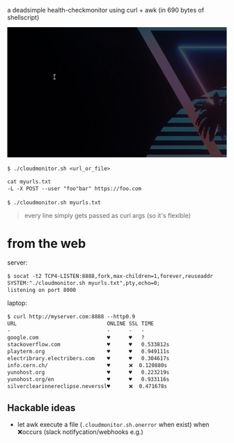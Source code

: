 a deadsimple health-checkmonitor using curl + awk (in 690 bytes of shellscript)

![](demo.gif)

```shell
$ ./cloudmonitor.sh <url_or_file>
```

```shell
cat myurls.txt
-L -X POST --user "foo"bar" https://foo.com

$ ./cloudmonitor.sh myurls.txt
```

> every line simply gets passed as curl args (so it's flexible)

# from the web

server:
```
$ socat -t2 TCP4-LISTEN:8888,fork,max-children=1,forever,reuseaddr SYSTEM:"./cloudmonitor.sh myurls.txt",pty,echo=0;
listening on port 8000
```

laptop:
```
$ curl http://myserver.com:8888 --http0.9
URL                             ONLINE SSL TIME
-                               -      -   -
google.com                      ♥      ♥   ?
stackoverflow.com               ♥      ♥   0.533812s
playterm.org                    ♥      ♥   0.949111s
electribrary.electribers.com    ♥      ♥   0.304617s
info.cern.ch/                   ♥      ❌  0.120880s
yunohost.org                    ♥      ♥   0.223219s
yunohost.org/en                 ♥      ♥   0.933116s
silverclearinnereclipse.neverssl♥      ❌  0.471678s
```

## Hackable ideas

* let awk execute a file (`.cloudmonitor.sh.onerror` when exist) when ❌occurs (slack notifycation/webhooks e.g.)
